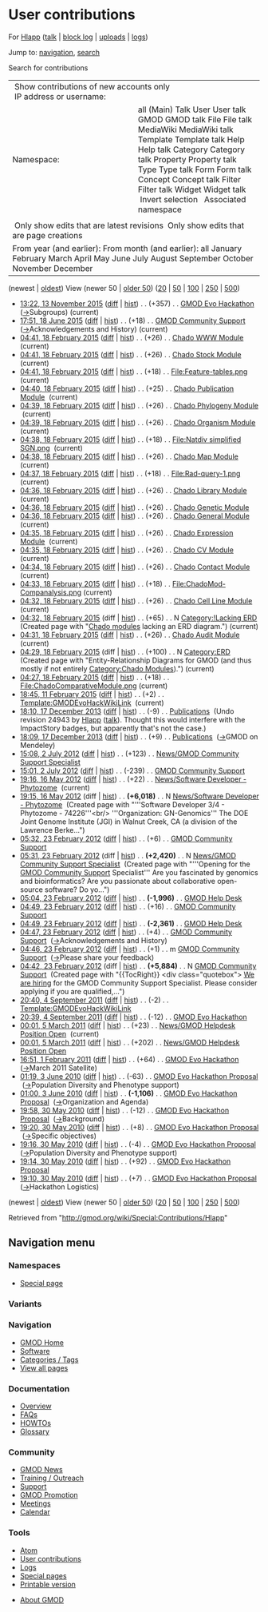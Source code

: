 <div id="mw-page-base" class="noprint">

</div>

<div id="mw-head-base" class="noprint">

</div>

<div id="content" class="mw-body" role="main">

<span id="top"></span>

<div id="mw-js-message" style="display:none;">

</div>



# <span dir="auto">User contributions</span>

<div id="bodyContent">

<div id="contentSub">

For [Hlapp](/wiki/User:Hlapp "User:Hlapp") (<a
href="/mediawiki/index.php?title=User_talk:Hlapp&amp;action=edit&amp;redlink=1"
class="new" title="User talk:Hlapp (page does not exist)">talk</a> \|
[block
log](/mediawiki/index.php?title=Special:Log/block&page=User%3AHlapp "Special:Log/block")
\| [uploads](/wiki/Special:ListFiles/Hlapp "Special:ListFiles/Hlapp") \|
[logs](/wiki/Special:Log/Hlapp "Special:Log/Hlapp"))

</div>

<div id="jump-to-nav" class="mw-jump">

Jump to: [navigation](#mw-navigation), [search](#p-search)

</div>

<div id="mw-content-text">

Search for contributions

<table class="mw-contributions-table">
<colgroup>
<col style="width: 50%" />
<col style="width: 50%" />
</colgroup>
<tbody>
<tr class="odd">
<td colspan="2"> Show contributions of new accounts only<br />
 IP address or username:</td>
</tr>
<tr class="even">
<td class="mw-label">Namespace:</td>
<td>all (Main) Talk User User talk GMOD GMOD talk File File talk
MediaWiki MediaWiki talk Template Template talk Help Help talk Category
Category talk Property Property talk Type Type talk Form Form talk
Concept Concept talk Filter Filter talk Widget Widget talk  
 Invert selection 
 Associated namespace </td>
</tr>
<tr class="odd">
<td colspan="2"></td>
</tr>
<tr class="even">
<td colspan="2"> Only show edits that are latest revisions
 Only show edits that are page creations</td>
</tr>
<tr class="odd">
<td colspan="2">From year (and earlier): From month (and earlier): all
January February March April May June July August September October
November December</td>
</tr>
</tbody>
</table>

(newest \| <a
href="/mediawiki/index.php?title=Special:Contributions/Hlapp&amp;dir=prev&amp;target=Hlapp"
class="mw-lastlink" rel="last"
title="Special:Contributions/Hlapp">oldest</a>) View (newer 50 \| <a
href="/mediawiki/index.php?title=Special:Contributions/Hlapp&amp;offset=20100530191017&amp;target=Hlapp"
class="mw-nextlink" rel="next" title="Special:Contributions/Hlapp">older
50</a>) (<a
href="/mediawiki/index.php?title=Special:Contributions/Hlapp&amp;offset=&amp;limit=20&amp;target=Hlapp"
class="mw-numlink" title="Special:Contributions/Hlapp">20</a> \| <a
href="/mediawiki/index.php?title=Special:Contributions/Hlapp&amp;offset=&amp;limit=50&amp;target=Hlapp"
class="mw-numlink" title="Special:Contributions/Hlapp">50</a> \| <a
href="/mediawiki/index.php?title=Special:Contributions/Hlapp&amp;offset=&amp;limit=100&amp;target=Hlapp"
class="mw-numlink" title="Special:Contributions/Hlapp">100</a> \| <a
href="/mediawiki/index.php?title=Special:Contributions/Hlapp&amp;offset=&amp;limit=250&amp;target=Hlapp"
class="mw-numlink" title="Special:Contributions/Hlapp">250</a> \| <a
href="/mediawiki/index.php?title=Special:Contributions/Hlapp&amp;offset=&amp;limit=500&amp;target=Hlapp"
class="mw-numlink" title="Special:Contributions/Hlapp">500</a>)

- <a href="/mediawiki/index.php?title=GMOD_Evo_Hackathon&amp;oldid=26800"
  class="mw-changeslist-date" title="GMOD Evo Hackathon">13:22, 13
  November 2015</a>
  ([diff](/mediawiki/index.php?title=GMOD_Evo_Hackathon&diff=prev&oldid=26800 "GMOD Evo Hackathon")
  \|
  [hist](/mediawiki/index.php?title=GMOD_Evo_Hackathon&action=history "GMOD Evo Hackathon"))
  <span class="mw-changeslist-separator">. .</span>
  <span class="mw-plusminus-pos" dir="ltr"
  title="17,520 bytes after change">(+357)</span>‎
  <span class="mw-changeslist-separator">. .</span>
  <a href="/wiki/GMOD_Evo_Hackathon" class="mw-contributions-title"
  title="GMOD Evo Hackathon">GMOD Evo Hackathon</a> ‎
  <span class="comment">([→](/wiki/GMOD_Evo_Hackathon#Subgroups "GMOD Evo Hackathon")‎<span dir="auto"><span class="autocomment">Subgroups</span></span>)</span>
  <span class="mw-uctop">(current)</span>
- <a
  href="/mediawiki/index.php?title=GMOD_Community_Support&amp;oldid=26746"
  class="mw-changeslist-date" title="GMOD Community Support">17:51, 18
  June 2015</a>
  ([diff](/mediawiki/index.php?title=GMOD_Community_Support&diff=prev&oldid=26746 "GMOD Community Support")
  \|
  [hist](/mediawiki/index.php?title=GMOD_Community_Support&action=history "GMOD Community Support"))
  <span class="mw-changeslist-separator">. .</span>
  <span class="mw-plusminus-pos" dir="ltr"
  title="5,856 bytes after change">(+18)</span>‎
  <span class="mw-changeslist-separator">. .</span>
  <a href="/wiki/GMOD_Community_Support" class="mw-contributions-title"
  title="GMOD Community Support">GMOD Community Support</a> ‎
  <span class="comment">([→](/wiki/GMOD_Community_Support#Acknowledgements_and_History "GMOD Community Support")‎<span dir="auto"><span class="autocomment">Acknowledgements
  and History</span></span>)</span>
  <span class="mw-uctop">(current)</span>
- <a href="/mediawiki/index.php?title=Chado_WWW_Module&amp;oldid=26573"
  class="mw-changeslist-date" title="Chado WWW Module">04:41, 18 February
  2015</a>
  ([diff](/mediawiki/index.php?title=Chado_WWW_Module&diff=prev&oldid=26573 "Chado WWW Module")
  \|
  [hist](/mediawiki/index.php?title=Chado_WWW_Module&action=history "Chado WWW Module"))
  <span class="mw-changeslist-separator">. .</span>
  <span class="mw-plusminus-pos" dir="ltr"
  title="5,999 bytes after change">(+26)</span>‎
  <span class="mw-changeslist-separator">. .</span>
  <a href="/wiki/Chado_WWW_Module" class="mw-contributions-title"
  title="Chado WWW Module">Chado WWW Module</a> ‎
  <span class="mw-uctop">(current)</span>
- <a href="/mediawiki/index.php?title=Chado_Stock_Module&amp;oldid=26572"
  class="mw-changeslist-date" title="Chado Stock Module">04:41, 18
  February 2015</a>
  ([diff](/mediawiki/index.php?title=Chado_Stock_Module&diff=prev&oldid=26572 "Chado Stock Module")
  \|
  [hist](/mediawiki/index.php?title=Chado_Stock_Module&action=history "Chado Stock Module"))
  <span class="mw-changeslist-separator">. .</span>
  <span class="mw-plusminus-pos" dir="ltr"
  title="10,221 bytes after change">(+26)</span>‎
  <span class="mw-changeslist-separator">. .</span>
  <a href="/wiki/Chado_Stock_Module" class="mw-contributions-title"
  title="Chado Stock Module">Chado Stock Module</a> ‎
  <span class="mw-uctop">(current)</span>
- <a
  href="/mediawiki/index.php?title=File:Feature-tables.png&amp;oldid=26571"
  class="mw-changeslist-date" title="File:Feature-tables.png">04:41, 18
  February 2015</a>
  ([diff](/mediawiki/index.php?title=File:Feature-tables.png&diff=prev&oldid=26571 "File:Feature-tables.png")
  \|
  [hist](/mediawiki/index.php?title=File:Feature-tables.png&action=history "File:Feature-tables.png"))
  <span class="mw-changeslist-separator">. .</span>
  <span class="mw-plusminus-pos" dir="ltr"
  title="18 bytes after change">(+18)</span>‎
  <span class="mw-changeslist-separator">. .</span>
  <a href="/wiki/File:Feature-tables.png" class="mw-contributions-title"
  title="File:Feature-tables.png">File:Feature-tables.png</a> ‎
  <span class="mw-uctop">(current)</span>
- <a
  href="/mediawiki/index.php?title=Chado_Publication_Module&amp;oldid=26570"
  class="mw-changeslist-date" title="Chado Publication Module">04:40, 18
  February 2015</a>
  ([diff](/mediawiki/index.php?title=Chado_Publication_Module&diff=prev&oldid=26570 "Chado Publication Module")
  \|
  [hist](/mediawiki/index.php?title=Chado_Publication_Module&action=history "Chado Publication Module"))
  <span class="mw-changeslist-separator">. .</span>
  <span class="mw-plusminus-pos" dir="ltr"
  title="6,452 bytes after change">(+25)</span>‎
  <span class="mw-changeslist-separator">. .</span>
  <a href="/wiki/Chado_Publication_Module" class="mw-contributions-title"
  title="Chado Publication Module">Chado Publication Module</a> ‎
  <span class="mw-uctop">(current)</span>
- <a
  href="/mediawiki/index.php?title=Chado_Phylogeny_Module&amp;oldid=26569"
  class="mw-changeslist-date" title="Chado Phylogeny Module">04:39, 18
  February 2015</a>
  ([diff](/mediawiki/index.php?title=Chado_Phylogeny_Module&diff=prev&oldid=26569 "Chado Phylogeny Module")
  \|
  [hist](/mediawiki/index.php?title=Chado_Phylogeny_Module&action=history "Chado Phylogeny Module"))
  <span class="mw-changeslist-separator">. .</span>
  <span class="mw-plusminus-pos" dir="ltr"
  title="9,262 bytes after change">(+26)</span>‎
  <span class="mw-changeslist-separator">. .</span>
  <a href="/wiki/Chado_Phylogeny_Module" class="mw-contributions-title"
  title="Chado Phylogeny Module">Chado Phylogeny Module</a> ‎
  <span class="mw-uctop">(current)</span>
- <a
  href="/mediawiki/index.php?title=Chado_Organism_Module&amp;oldid=26568"
  class="mw-changeslist-date" title="Chado Organism Module">04:39, 18
  February 2015</a>
  ([diff](/mediawiki/index.php?title=Chado_Organism_Module&diff=prev&oldid=26568 "Chado Organism Module")
  \|
  [hist](/mediawiki/index.php?title=Chado_Organism_Module&action=history "Chado Organism Module"))
  <span class="mw-changeslist-separator">. .</span>
  <span class="mw-plusminus-pos" dir="ltr"
  title="2,902 bytes after change">(+26)</span>‎
  <span class="mw-changeslist-separator">. .</span>
  <a href="/wiki/Chado_Organism_Module" class="mw-contributions-title"
  title="Chado Organism Module">Chado Organism Module</a> ‎
  <span class="mw-uctop">(current)</span>
- <a
  href="/mediawiki/index.php?title=File:Natdiv_simplified_SGN.png&amp;oldid=26567"
  class="mw-changeslist-date"
  title="File:Natdiv simplified SGN.png">04:38, 18 February 2015</a>
  ([diff](/mediawiki/index.php?title=File:Natdiv_simplified_SGN.png&diff=prev&oldid=26567 "File:Natdiv simplified SGN.png")
  \|
  [hist](/mediawiki/index.php?title=File:Natdiv_simplified_SGN.png&action=history "File:Natdiv simplified SGN.png"))
  <span class="mw-changeslist-separator">. .</span>
  <span class="mw-plusminus-pos" dir="ltr"
  title="18 bytes after change">(+18)</span>‎
  <span class="mw-changeslist-separator">. .</span>
  <a href="/wiki/File:Natdiv_simplified_SGN.png"
  class="mw-contributions-title"
  title="File:Natdiv simplified SGN.png">File:Natdiv simplified
  SGN.png</a> ‎ <span class="mw-uctop">(current)</span>
- <a href="/mediawiki/index.php?title=Chado_Map_Module&amp;oldid=26566"
  class="mw-changeslist-date" title="Chado Map Module">04:38, 18 February
  2015</a>
  ([diff](/mediawiki/index.php?title=Chado_Map_Module&diff=prev&oldid=26566 "Chado Map Module")
  \|
  [hist](/mediawiki/index.php?title=Chado_Map_Module&action=history "Chado Map Module"))
  <span class="mw-changeslist-separator">. .</span>
  <span class="mw-plusminus-pos" dir="ltr"
  title="3,660 bytes after change">(+26)</span>‎
  <span class="mw-changeslist-separator">. .</span>
  <a href="/wiki/Chado_Map_Module" class="mw-contributions-title"
  title="Chado Map Module">Chado Map Module</a> ‎
  <span class="mw-uctop">(current)</span>
- <a
  href="/mediawiki/index.php?title=File:Rad-query-1.png&amp;oldid=26565"
  class="mw-changeslist-date" title="File:Rad-query-1.png">04:37, 18
  February 2015</a>
  ([diff](/mediawiki/index.php?title=File:Rad-query-1.png&diff=prev&oldid=26565 "File:Rad-query-1.png")
  \|
  [hist](/mediawiki/index.php?title=File:Rad-query-1.png&action=history "File:Rad-query-1.png"))
  <span class="mw-changeslist-separator">. .</span>
  <span class="mw-plusminus-pos" dir="ltr"
  title="18 bytes after change">(+18)</span>‎
  <span class="mw-changeslist-separator">. .</span>
  <a href="/wiki/File:Rad-query-1.png" class="mw-contributions-title"
  title="File:Rad-query-1.png">File:Rad-query-1.png</a> ‎
  <span class="mw-uctop">(current)</span>
- <a
  href="/mediawiki/index.php?title=Chado_Library_Module&amp;oldid=26564"
  class="mw-changeslist-date" title="Chado Library Module">04:36, 18
  February 2015</a>
  ([diff](/mediawiki/index.php?title=Chado_Library_Module&diff=prev&oldid=26564 "Chado Library Module")
  \|
  [hist](/mediawiki/index.php?title=Chado_Library_Module&action=history "Chado Library Module"))
  <span class="mw-changeslist-separator">. .</span>
  <span class="mw-plusminus-pos" dir="ltr"
  title="11,721 bytes after change">(+26)</span>‎
  <span class="mw-changeslist-separator">. .</span>
  <a href="/wiki/Chado_Library_Module" class="mw-contributions-title"
  title="Chado Library Module">Chado Library Module</a> ‎
  <span class="mw-uctop">(current)</span>
- <a
  href="/mediawiki/index.php?title=Chado_Genetic_Module&amp;oldid=26563"
  class="mw-changeslist-date" title="Chado Genetic Module">04:36, 18
  February 2015</a>
  ([diff](/mediawiki/index.php?title=Chado_Genetic_Module&diff=prev&oldid=26563 "Chado Genetic Module")
  \|
  [hist](/mediawiki/index.php?title=Chado_Genetic_Module&action=history "Chado Genetic Module"))
  <span class="mw-changeslist-separator">. .</span>
  <span class="mw-plusminus-pos" dir="ltr"
  title="6,618 bytes after change">(+26)</span>‎
  <span class="mw-changeslist-separator">. .</span>
  <a href="/wiki/Chado_Genetic_Module" class="mw-contributions-title"
  title="Chado Genetic Module">Chado Genetic Module</a> ‎
- <a
  href="/mediawiki/index.php?title=Chado_General_Module&amp;oldid=26562"
  class="mw-changeslist-date" title="Chado General Module">04:36, 18
  February 2015</a>
  ([diff](/mediawiki/index.php?title=Chado_General_Module&diff=prev&oldid=26562 "Chado General Module")
  \|
  [hist](/mediawiki/index.php?title=Chado_General_Module&action=history "Chado General Module"))
  <span class="mw-changeslist-separator">. .</span>
  <span class="mw-plusminus-pos" dir="ltr"
  title="10,710 bytes after change">(+26)</span>‎
  <span class="mw-changeslist-separator">. .</span>
  <a href="/wiki/Chado_General_Module" class="mw-contributions-title"
  title="Chado General Module">Chado General Module</a> ‎
  <span class="mw-uctop">(current)</span>
- <a
  href="/mediawiki/index.php?title=Chado_Expression_Module&amp;oldid=26561"
  class="mw-changeslist-date" title="Chado Expression Module">04:35, 18
  February 2015</a>
  ([diff](/mediawiki/index.php?title=Chado_Expression_Module&diff=prev&oldid=26561 "Chado Expression Module")
  \|
  [hist](/mediawiki/index.php?title=Chado_Expression_Module&action=history "Chado Expression Module"))
  <span class="mw-changeslist-separator">. .</span>
  <span class="mw-plusminus-pos" dir="ltr"
  title="6,206 bytes after change">(+26)</span>‎
  <span class="mw-changeslist-separator">. .</span>
  <a href="/wiki/Chado_Expression_Module" class="mw-contributions-title"
  title="Chado Expression Module">Chado Expression Module</a> ‎
  <span class="mw-uctop">(current)</span>
- <a href="/mediawiki/index.php?title=Chado_CV_Module&amp;oldid=26560"
  class="mw-changeslist-date" title="Chado CV Module">04:35, 18 February
  2015</a>
  ([diff](/mediawiki/index.php?title=Chado_CV_Module&diff=prev&oldid=26560 "Chado CV Module")
  \|
  [hist](/mediawiki/index.php?title=Chado_CV_Module&action=history "Chado CV Module"))
  <span class="mw-changeslist-separator">. .</span>
  <span class="mw-plusminus-pos" dir="ltr"
  title="37,817 bytes after change">(+26)</span>‎
  <span class="mw-changeslist-separator">. .</span>
  <a href="/wiki/Chado_CV_Module" class="mw-contributions-title"
  title="Chado CV Module">Chado CV Module</a> ‎
  <span class="mw-uctop">(current)</span>
- <a
  href="/mediawiki/index.php?title=Chado_Contact_Module&amp;oldid=26559"
  class="mw-changeslist-date" title="Chado Contact Module">04:34, 18
  February 2015</a>
  ([diff](/mediawiki/index.php?title=Chado_Contact_Module&diff=prev&oldid=26559 "Chado Contact Module")
  \|
  [hist](/mediawiki/index.php?title=Chado_Contact_Module&action=history "Chado Contact Module"))
  <span class="mw-changeslist-separator">. .</span>
  <span class="mw-plusminus-pos" dir="ltr"
  title="2,073 bytes after change">(+26)</span>‎
  <span class="mw-changeslist-separator">. .</span>
  <a href="/wiki/Chado_Contact_Module" class="mw-contributions-title"
  title="Chado Contact Module">Chado Contact Module</a> ‎
  <span class="mw-uctop">(current)</span>
- <a
  href="/mediawiki/index.php?title=File:ChadoMod-Companalysis.png&amp;oldid=26558"
  class="mw-changeslist-date"
  title="File:ChadoMod-Companalysis.png">04:33, 18 February 2015</a>
  ([diff](/mediawiki/index.php?title=File:ChadoMod-Companalysis.png&diff=prev&oldid=26558 "File:ChadoMod-Companalysis.png")
  \|
  [hist](/mediawiki/index.php?title=File:ChadoMod-Companalysis.png&action=history "File:ChadoMod-Companalysis.png"))
  <span class="mw-changeslist-separator">. .</span>
  <span class="mw-plusminus-pos" dir="ltr"
  title="59 bytes after change">(+18)</span>‎
  <span class="mw-changeslist-separator">. .</span>
  <a href="/wiki/File:ChadoMod-Companalysis.png"
  class="mw-contributions-title"
  title="File:ChadoMod-Companalysis.png">File:ChadoMod-Companalysis.png</a>
  ‎ <span class="mw-uctop">(current)</span>
- <a
  href="/mediawiki/index.php?title=Chado_Cell_Line_Module&amp;oldid=26557"
  class="mw-changeslist-date" title="Chado Cell Line Module">04:32, 18
  February 2015</a>
  ([diff](/mediawiki/index.php?title=Chado_Cell_Line_Module&diff=prev&oldid=26557 "Chado Cell Line Module")
  \|
  [hist](/mediawiki/index.php?title=Chado_Cell_Line_Module&action=history "Chado Cell Line Module"))
  <span class="mw-changeslist-separator">. .</span>
  <span class="mw-plusminus-pos" dir="ltr"
  title="3,297 bytes after change">(+26)</span>‎
  <span class="mw-changeslist-separator">. .</span>
  <a href="/wiki/Chado_Cell_Line_Module" class="mw-contributions-title"
  title="Chado Cell Line Module">Chado Cell Line Module</a> ‎
  <span class="mw-uctop">(current)</span>
- <a
  href="/mediawiki/index.php?title=Category:!Lacking_ERD&amp;oldid=26556"
  class="mw-changeslist-date" title="Category:!Lacking ERD">04:32, 18
  February 2015</a> (diff \|
  [hist](/mediawiki/index.php?title=Category:!Lacking_ERD&action=history "Category:!Lacking ERD"))
  <span class="mw-changeslist-separator">. .</span>
  <span class="mw-plusminus-pos" dir="ltr"
  title="65 bytes after change">(+65)</span>‎
  <span class="mw-changeslist-separator">. .</span> N
  <a href="/wiki/Category:!Lacking_ERD" class="mw-contributions-title"
  title="Category:!Lacking ERD">Category:!Lacking ERD</a> ‎
  <span class="comment">(Created page with "[Chado
  modules](/wiki/Category:Chado_Modules "Category:Chado Modules")
  lacking an ERD diagram.")</span>
  <span class="mw-uctop">(current)</span>
- <a href="/mediawiki/index.php?title=Chado_Audit_Module&amp;oldid=26555"
  class="mw-changeslist-date" title="Chado Audit Module">04:31, 18
  February 2015</a>
  ([diff](/mediawiki/index.php?title=Chado_Audit_Module&diff=prev&oldid=26555 "Chado Audit Module")
  \|
  [hist](/mediawiki/index.php?title=Chado_Audit_Module&action=history "Chado Audit Module"))
  <span class="mw-changeslist-separator">. .</span>
  <span class="mw-plusminus-pos" dir="ltr"
  title="4,550 bytes after change">(+26)</span>‎
  <span class="mw-changeslist-separator">. .</span>
  <a href="/wiki/Chado_Audit_Module" class="mw-contributions-title"
  title="Chado Audit Module">Chado Audit Module</a> ‎
  <span class="mw-uctop">(current)</span>
- <a href="/mediawiki/index.php?title=Category:ERD&amp;oldid=26554"
  class="mw-changeslist-date" title="Category:ERD">04:29, 18 February
  2015</a> (diff \|
  [hist](/mediawiki/index.php?title=Category:ERD&action=history "Category:ERD"))
  <span class="mw-changeslist-separator">. .</span>
  <span class="mw-plusminus-pos" dir="ltr"
  title="100 bytes after change">(+100)</span>‎
  <span class="mw-changeslist-separator">. .</span> N
  <a href="/wiki/Category:ERD" class="mw-contributions-title"
  title="Category:ERD">Category:ERD</a> ‎ <span class="comment">(Created
  page with "Entity-Relationship Diagrams for GMOD (and thus mostly if
  not entirely [Category:Chado
  Modules](/wiki/Category:Chado_Modules "Category:Chado Modules")).")</span>
  <span class="mw-uctop">(current)</span>
- <a
  href="/mediawiki/index.php?title=File:ChadoComparativeModule.png&amp;oldid=26553"
  class="mw-changeslist-date"
  title="File:ChadoComparativeModule.png">04:27, 18 February 2015</a>
  ([diff](/mediawiki/index.php?title=File:ChadoComparativeModule.png&diff=prev&oldid=26553 "File:ChadoComparativeModule.png")
  \|
  [hist](/mediawiki/index.php?title=File:ChadoComparativeModule.png&action=history "File:ChadoComparativeModule.png"))
  <span class="mw-changeslist-separator">. .</span>
  <span class="mw-plusminus-pos" dir="ltr"
  title="150 bytes after change">(+18)</span>‎
  <span class="mw-changeslist-separator">. .</span>
  <a href="/wiki/File:ChadoComparativeModule.png"
  class="mw-contributions-title"
  title="File:ChadoComparativeModule.png">File:ChadoComparativeModule.png</a>
  ‎ <span class="mw-uctop">(current)</span>
- <a
  href="/mediawiki/index.php?title=Template:GMODEvoHackWikiLink&amp;oldid=26538"
  class="mw-changeslist-date" title="Template:GMODEvoHackWikiLink">18:45,
  11 February 2015</a>
  ([diff](/mediawiki/index.php?title=Template:GMODEvoHackWikiLink&diff=prev&oldid=26538 "Template:GMODEvoHackWikiLink")
  \|
  [hist](/mediawiki/index.php?title=Template:GMODEvoHackWikiLink&action=history "Template:GMODEvoHackWikiLink"))
  <span class="mw-changeslist-separator">. .</span>
  <span class="mw-plusminus-pos" dir="ltr"
  title="258 bytes after change">(+2)</span>‎
  <span class="mw-changeslist-separator">. .</span>
  <a href="/wiki/Template:GMODEvoHackWikiLink"
  class="mw-contributions-title"
  title="Template:GMODEvoHackWikiLink">Template:GMODEvoHackWikiLink</a> ‎
  <span class="mw-uctop">(current)</span>
- <a href="/mediawiki/index.php?title=Publications&amp;oldid=24944"
  class="mw-changeslist-date" title="Publications">18:10, 17 December
  2013</a>
  ([diff](/mediawiki/index.php?title=Publications&diff=prev&oldid=24944 "Publications")
  \|
  [hist](/mediawiki/index.php?title=Publications&action=history "Publications"))
  <span class="mw-changeslist-separator">. .</span>
  <span class="mw-plusminus-neg" dir="ltr"
  title="22,219 bytes after change">(-9)</span>‎
  <span class="mw-changeslist-separator">. .</span>
  <a href="/wiki/Publications" class="mw-contributions-title"
  title="Publications">Publications</a> ‎ <span class="comment">(Undo
  revision 24943 by
  [Hlapp](/wiki/Special:Contributions/Hlapp "Special:Contributions/Hlapp")
  (<a
  href="/mediawiki/index.php?title=User_talk:Hlapp&amp;action=edit&amp;redlink=1"
  class="new" title="User talk:Hlapp (page does not exist)">talk</a>).
  Thought this would interfere with the ImpactStory badges, but
  apparently that's not the case.)</span>
- <a href="/mediawiki/index.php?title=Publications&amp;oldid=24943"
  class="mw-changeslist-date" title="Publications">18:09, 17 December
  2013</a>
  ([diff](/mediawiki/index.php?title=Publications&diff=prev&oldid=24943 "Publications")
  \|
  [hist](/mediawiki/index.php?title=Publications&action=history "Publications"))
  <span class="mw-changeslist-separator">. .</span>
  <span class="mw-plusminus-pos" dir="ltr"
  title="22,228 bytes after change">(+9)</span>‎
  <span class="mw-changeslist-separator">. .</span>
  <a href="/wiki/Publications" class="mw-contributions-title"
  title="Publications">Publications</a> ‎
  <span class="comment">([→](/wiki/Publications#GMOD_on_Mendeley "Publications")‎<span dir="auto"><span class="autocomment">GMOD
  on Mendeley</span></span>)</span>
- <a
  href="/mediawiki/index.php?title=News/GMOD_Community_Support_Specialist&amp;oldid=20733"
  class="mw-changeslist-date"
  title="News/GMOD Community Support Specialist">15:08, 2 July 2012</a>
  ([diff](/mediawiki/index.php?title=News/GMOD_Community_Support_Specialist&diff=prev&oldid=20733 "News/GMOD Community Support Specialist")
  \|
  [hist](/mediawiki/index.php?title=News/GMOD_Community_Support_Specialist&action=history "News/GMOD Community Support Specialist"))
  <span class="mw-changeslist-separator">. .</span>
  <span class="mw-plusminus-pos" dir="ltr"
  title="2,543 bytes after change">(+123)</span>‎
  <span class="mw-changeslist-separator">. .</span>
  <a href="/wiki/News/GMOD_Community_Support_Specialist"
  class="mw-contributions-title"
  title="News/GMOD Community Support Specialist">News/GMOD Community
  Support Specialist</a> ‎
- <a
  href="/mediawiki/index.php?title=GMOD_Community_Support&amp;oldid=20732"
  class="mw-changeslist-date" title="GMOD Community Support">15:01, 2 July
  2012</a>
  ([diff](/mediawiki/index.php?title=GMOD_Community_Support&diff=prev&oldid=20732 "GMOD Community Support")
  \|
  [hist](/mediawiki/index.php?title=GMOD_Community_Support&action=history "GMOD Community Support"))
  <span class="mw-changeslist-separator">. .</span>
  <span class="mw-plusminus-neg" dir="ltr"
  title="5,708 bytes after change">(-239)</span>‎
  <span class="mw-changeslist-separator">. .</span>
  <a href="/wiki/GMOD_Community_Support" class="mw-contributions-title"
  title="GMOD Community Support">GMOD Community Support</a> ‎
- <a
  href="/mediawiki/index.php?title=News/Software_Developer_-_Phytozome&amp;oldid=20588"
  class="mw-changeslist-date"
  title="News/Software Developer - Phytozome">19:16, 16 May 2012</a>
  ([diff](/mediawiki/index.php?title=News/Software_Developer_-_Phytozome&diff=prev&oldid=20588 "News/Software Developer - Phytozome")
  \|
  [hist](/mediawiki/index.php?title=News/Software_Developer_-_Phytozome&action=history "News/Software Developer - Phytozome"))
  <span class="mw-changeslist-separator">. .</span>
  <span class="mw-plusminus-pos" dir="ltr"
  title="6,040 bytes after change">(+22)</span>‎
  <span class="mw-changeslist-separator">. .</span>
  <a href="/wiki/News/Software_Developer_-_Phytozome"
  class="mw-contributions-title"
  title="News/Software Developer - Phytozome">News/Software Developer -
  Phytozome</a> ‎ <span class="mw-uctop">(current)</span>
- <a
  href="/mediawiki/index.php?title=News/Software_Developer_-_Phytozome&amp;oldid=20587"
  class="mw-changeslist-date"
  title="News/Software Developer - Phytozome">19:15, 16 May 2012</a>
  (diff \|
  [hist](/mediawiki/index.php?title=News/Software_Developer_-_Phytozome&action=history "News/Software Developer - Phytozome"))
  <span class="mw-changeslist-separator">. .</span> **(+6,018)**‎
  <span class="mw-changeslist-separator">. .</span> N
  <a href="/wiki/News/Software_Developer_-_Phytozome"
  class="mw-contributions-title"
  title="News/Software Developer - Phytozome">News/Software Developer -
  Phytozome</a> ‎ <span class="comment">(Created page with "'''Software
  Developer 3/4 - Phytozome - 74226'''\<br/\> '''Organization:
  GN-Genomics''' The DOE Joint Genome Institute (JGI) in Walnut Creek,
  CA (a division of the Lawrence Berke…")</span>
- <a
  href="/mediawiki/index.php?title=GMOD_Community_Support&amp;oldid=19763"
  class="mw-changeslist-date" title="GMOD Community Support">05:32, 23
  February 2012</a>
  ([diff](/mediawiki/index.php?title=GMOD_Community_Support&diff=prev&oldid=19763 "GMOD Community Support")
  \|
  [hist](/mediawiki/index.php?title=GMOD_Community_Support&action=history "GMOD Community Support"))
  <span class="mw-changeslist-separator">. .</span>
  <span class="mw-plusminus-pos" dir="ltr"
  title="5,911 bytes after change">(+6)</span>‎
  <span class="mw-changeslist-separator">. .</span>
  <a href="/wiki/GMOD_Community_Support" class="mw-contributions-title"
  title="GMOD Community Support">GMOD Community Support</a> ‎
- <a
  href="/mediawiki/index.php?title=News/GMOD_Community_Support_Specialist&amp;oldid=19762"
  class="mw-changeslist-date"
  title="News/GMOD Community Support Specialist">05:31, 23 February
  2012</a> (diff \|
  [hist](/mediawiki/index.php?title=News/GMOD_Community_Support_Specialist&action=history "News/GMOD Community Support Specialist"))
  <span class="mw-changeslist-separator">. .</span> **(+2,420)**‎
  <span class="mw-changeslist-separator">. .</span> N
  <a href="/wiki/News/GMOD_Community_Support_Specialist"
  class="mw-contributions-title"
  title="News/GMOD Community Support Specialist">News/GMOD Community
  Support Specialist</a> ‎ <span class="comment">(Created page with
  "'''Opening for the [GMOD Community
  Support](/wiki/GMOD_Community_Support "GMOD Community Support")
  Specialist''' Are you fascinated by genomics and bioinformatics? Are
  you passionate about collaborative open-source software? Do
  yo…")</span>
- <a href="/mediawiki/index.php?title=GMOD_Help_Desk&amp;oldid=19759"
  class="mw-changeslist-date" title="GMOD Help Desk">05:04, 23 February
  2012</a>
  ([diff](/mediawiki/index.php?title=GMOD_Help_Desk&diff=prev&oldid=19759 "GMOD Help Desk")
  \|
  [hist](/mediawiki/index.php?title=GMOD_Help_Desk&action=history "GMOD Help Desk"))
  <span class="mw-changeslist-separator">. .</span> **(-1,996)**‎
  <span class="mw-changeslist-separator">. .</span>
  <a href="/wiki/GMOD_Help_Desk" class="mw-contributions-title"
  title="GMOD Help Desk">GMOD Help Desk</a> ‎
- <a
  href="/mediawiki/index.php?title=GMOD_Community_Support&amp;oldid=19758"
  class="mw-changeslist-date" title="GMOD Community Support">04:49, 23
  February 2012</a>
  ([diff](/mediawiki/index.php?title=GMOD_Community_Support&diff=prev&oldid=19758 "GMOD Community Support")
  \|
  [hist](/mediawiki/index.php?title=GMOD_Community_Support&action=history "GMOD Community Support"))
  <span class="mw-changeslist-separator">. .</span>
  <span class="mw-plusminus-pos" dir="ltr"
  title="5,905 bytes after change">(+16)</span>‎
  <span class="mw-changeslist-separator">. .</span>
  <a href="/wiki/GMOD_Community_Support" class="mw-contributions-title"
  title="GMOD Community Support">GMOD Community Support</a> ‎
- <a href="/mediawiki/index.php?title=GMOD_Help_Desk&amp;oldid=19757"
  class="mw-changeslist-date" title="GMOD Help Desk">04:49, 23 February
  2012</a>
  ([diff](/mediawiki/index.php?title=GMOD_Help_Desk&diff=prev&oldid=19757 "GMOD Help Desk")
  \|
  [hist](/mediawiki/index.php?title=GMOD_Help_Desk&action=history "GMOD Help Desk"))
  <span class="mw-changeslist-separator">. .</span> **(-2,361)**‎
  <span class="mw-changeslist-separator">. .</span>
  <a href="/wiki/GMOD_Help_Desk" class="mw-contributions-title"
  title="GMOD Help Desk">GMOD Help Desk</a> ‎
- <a
  href="/mediawiki/index.php?title=GMOD_Community_Support&amp;oldid=19756"
  class="mw-changeslist-date" title="GMOD Community Support">04:47, 23
  February 2012</a>
  ([diff](/mediawiki/index.php?title=GMOD_Community_Support&diff=prev&oldid=19756 "GMOD Community Support")
  \|
  [hist](/mediawiki/index.php?title=GMOD_Community_Support&action=history "GMOD Community Support"))
  <span class="mw-changeslist-separator">. .</span>
  <span class="mw-plusminus-pos" dir="ltr"
  title="5,889 bytes after change">(+4)</span>‎
  <span class="mw-changeslist-separator">. .</span>
  <a href="/wiki/GMOD_Community_Support" class="mw-contributions-title"
  title="GMOD Community Support">GMOD Community Support</a> ‎
  <span class="comment">([→](/wiki/GMOD_Community_Support#Acknowledgements_and_History "GMOD Community Support")‎<span dir="auto"><span class="autocomment">Acknowledgements
  and History</span></span>)</span>
- <a
  href="/mediawiki/index.php?title=GMOD_Community_Support&amp;oldid=19755"
  class="mw-changeslist-date" title="GMOD Community Support">04:46, 23
  February 2012</a>
  ([diff](/mediawiki/index.php?title=GMOD_Community_Support&diff=prev&oldid=19755 "GMOD Community Support")
  \|
  [hist](/mediawiki/index.php?title=GMOD_Community_Support&action=history "GMOD Community Support"))
  <span class="mw-changeslist-separator">. .</span>
  <span class="mw-plusminus-pos" dir="ltr"
  title="5,885 bytes after change">(+1)</span>‎
  <span class="mw-changeslist-separator">. .</span> m
  <a href="/wiki/GMOD_Community_Support" class="mw-contributions-title"
  title="GMOD Community Support">GMOD Community Support</a> ‎
  <span class="comment">([→](/wiki/GMOD_Community_Support#Please_share_your_feedback "GMOD Community Support")‎<span dir="auto"><span class="autocomment">Please
  share your feedback</span></span>)</span>
- <a
  href="/mediawiki/index.php?title=GMOD_Community_Support&amp;oldid=19754"
  class="mw-changeslist-date" title="GMOD Community Support">04:42, 23
  February 2012</a> (diff \|
  [hist](/mediawiki/index.php?title=GMOD_Community_Support&action=history "GMOD Community Support"))
  <span class="mw-changeslist-separator">. .</span> **(+5,884)**‎
  <span class="mw-changeslist-separator">. .</span> N
  <a href="/wiki/GMOD_Community_Support" class="mw-contributions-title"
  title="GMOD Community Support">GMOD Community Support</a> ‎
  <span class="comment">(Created page with "{{TocRight}} \<div
  class="quotebox"\> [We are
  hiring](/wiki/News/GMOD_Helpdesk_Position_Open "News/GMOD Helpdesk Position Open")
  for the GMOD Community Support Specialist. Please consider applying if
  you are qualified,…")</span>
- <a
  href="/mediawiki/index.php?title=Template:GMODEvoHackWikiLink&amp;oldid=18876"
  class="mw-changeslist-date" title="Template:GMODEvoHackWikiLink">20:40,
  4 September 2011</a>
  ([diff](/mediawiki/index.php?title=Template:GMODEvoHackWikiLink&diff=prev&oldid=18876 "Template:GMODEvoHackWikiLink")
  \|
  [hist](/mediawiki/index.php?title=Template:GMODEvoHackWikiLink&action=history "Template:GMODEvoHackWikiLink"))
  <span class="mw-changeslist-separator">. .</span>
  <span class="mw-plusminus-neg" dir="ltr"
  title="256 bytes after change">(-2)</span>‎
  <span class="mw-changeslist-separator">. .</span>
  <a href="/wiki/Template:GMODEvoHackWikiLink"
  class="mw-contributions-title"
  title="Template:GMODEvoHackWikiLink">Template:GMODEvoHackWikiLink</a> ‎
- <a href="/mediawiki/index.php?title=GMOD_Evo_Hackathon&amp;oldid=18875"
  class="mw-changeslist-date" title="GMOD Evo Hackathon">20:39, 4
  September 2011</a>
  ([diff](/mediawiki/index.php?title=GMOD_Evo_Hackathon&diff=prev&oldid=18875 "GMOD Evo Hackathon")
  \|
  [hist](/mediawiki/index.php?title=GMOD_Evo_Hackathon&action=history "GMOD Evo Hackathon"))
  <span class="mw-changeslist-separator">. .</span>
  <span class="mw-plusminus-neg" dir="ltr"
  title="17,179 bytes after change">(-12)</span>‎
  <span class="mw-changeslist-separator">. .</span>
  <a href="/wiki/GMOD_Evo_Hackathon" class="mw-contributions-title"
  title="GMOD Evo Hackathon">GMOD Evo Hackathon</a> ‎
- <a
  href="/mediawiki/index.php?title=News/GMOD_Helpdesk_Position_Open&amp;oldid=17103"
  class="mw-changeslist-date"
  title="News/GMOD Helpdesk Position Open">00:01, 5 March 2011</a>
  ([diff](/mediawiki/index.php?title=News/GMOD_Helpdesk_Position_Open&diff=prev&oldid=17103 "News/GMOD Helpdesk Position Open")
  \|
  [hist](/mediawiki/index.php?title=News/GMOD_Helpdesk_Position_Open&action=history "News/GMOD Helpdesk Position Open"))
  <span class="mw-changeslist-separator">. .</span>
  <span class="mw-plusminus-pos" dir="ltr"
  title="2,615 bytes after change">(+23)</span>‎
  <span class="mw-changeslist-separator">. .</span>
  <a href="/wiki/News/GMOD_Helpdesk_Position_Open"
  class="mw-contributions-title"
  title="News/GMOD Helpdesk Position Open">News/GMOD Helpdesk Position
  Open</a> ‎ <span class="mw-uctop">(current)</span>
- <a
  href="/mediawiki/index.php?title=News/GMOD_Helpdesk_Position_Open&amp;oldid=17102"
  class="mw-changeslist-date"
  title="News/GMOD Helpdesk Position Open">00:01, 5 March 2011</a>
  ([diff](/mediawiki/index.php?title=News/GMOD_Helpdesk_Position_Open&diff=prev&oldid=17102 "News/GMOD Helpdesk Position Open")
  \|
  [hist](/mediawiki/index.php?title=News/GMOD_Helpdesk_Position_Open&action=history "News/GMOD Helpdesk Position Open"))
  <span class="mw-changeslist-separator">. .</span>
  <span class="mw-plusminus-pos" dir="ltr"
  title="2,592 bytes after change">(+202)</span>‎
  <span class="mw-changeslist-separator">. .</span>
  <a href="/wiki/News/GMOD_Helpdesk_Position_Open"
  class="mw-contributions-title"
  title="News/GMOD Helpdesk Position Open">News/GMOD Helpdesk Position
  Open</a> ‎
- <a href="/mediawiki/index.php?title=GMOD_Evo_Hackathon&amp;oldid=16832"
  class="mw-changeslist-date" title="GMOD Evo Hackathon">16:51, 1 February
  2011</a>
  ([diff](/mediawiki/index.php?title=GMOD_Evo_Hackathon&diff=prev&oldid=16832 "GMOD Evo Hackathon")
  \|
  [hist](/mediawiki/index.php?title=GMOD_Evo_Hackathon&action=history "GMOD Evo Hackathon"))
  <span class="mw-changeslist-separator">. .</span>
  <span class="mw-plusminus-pos" dir="ltr"
  title="17,394 bytes after change">(+64)</span>‎
  <span class="mw-changeslist-separator">. .</span>
  <a href="/wiki/GMOD_Evo_Hackathon" class="mw-contributions-title"
  title="GMOD Evo Hackathon">GMOD Evo Hackathon</a> ‎
  <span class="comment">([→](/wiki/GMOD_Evo_Hackathon#March_2011_Satellite "GMOD Evo Hackathon")‎<span dir="auto"><span class="autocomment">March
  2011 Satellite</span></span>)</span>
- <a
  href="/mediawiki/index.php?title=GMOD_Evo_Hackathon_Proposal&amp;oldid=12861"
  class="mw-changeslist-date" title="GMOD Evo Hackathon Proposal">01:19, 3
  June 2010</a>
  ([diff](/mediawiki/index.php?title=GMOD_Evo_Hackathon_Proposal&diff=prev&oldid=12861 "GMOD Evo Hackathon Proposal")
  \|
  [hist](/mediawiki/index.php?title=GMOD_Evo_Hackathon_Proposal&action=history "GMOD Evo Hackathon Proposal"))
  <span class="mw-changeslist-separator">. .</span>
  <span class="mw-plusminus-neg" dir="ltr"
  title="11,949 bytes after change">(-63)</span>‎
  <span class="mw-changeslist-separator">. .</span>
  <a href="/wiki/GMOD_Evo_Hackathon_Proposal"
  class="mw-contributions-title" title="GMOD Evo Hackathon Proposal">GMOD
  Evo Hackathon Proposal</a> ‎
  <span class="comment">([→](/wiki/GMOD_Evo_Hackathon_Proposal#Population_Diversity_and_Phenotype_support "GMOD Evo Hackathon Proposal")‎<span dir="auto"><span class="autocomment">Population
  Diversity and Phenotype support</span></span>)</span>
- <a
  href="/mediawiki/index.php?title=GMOD_Evo_Hackathon_Proposal&amp;oldid=12860"
  class="mw-changeslist-date" title="GMOD Evo Hackathon Proposal">01:00, 3
  June 2010</a>
  ([diff](/mediawiki/index.php?title=GMOD_Evo_Hackathon_Proposal&diff=prev&oldid=12860 "GMOD Evo Hackathon Proposal")
  \|
  [hist](/mediawiki/index.php?title=GMOD_Evo_Hackathon_Proposal&action=history "GMOD Evo Hackathon Proposal"))
  <span class="mw-changeslist-separator">. .</span> **(-1,106)**‎
  <span class="mw-changeslist-separator">. .</span>
  <a href="/wiki/GMOD_Evo_Hackathon_Proposal"
  class="mw-contributions-title" title="GMOD Evo Hackathon Proposal">GMOD
  Evo Hackathon Proposal</a> ‎
  <span class="comment">([→](/wiki/GMOD_Evo_Hackathon_Proposal#Organization_and_Agenda "GMOD Evo Hackathon Proposal")‎<span dir="auto"><span class="autocomment">Organization
  and Agenda</span></span>)</span>
- <a
  href="/mediawiki/index.php?title=GMOD_Evo_Hackathon_Proposal&amp;oldid=12801"
  class="mw-changeslist-date" title="GMOD Evo Hackathon Proposal">19:58,
  30 May 2010</a>
  ([diff](/mediawiki/index.php?title=GMOD_Evo_Hackathon_Proposal&diff=prev&oldid=12801 "GMOD Evo Hackathon Proposal")
  \|
  [hist](/mediawiki/index.php?title=GMOD_Evo_Hackathon_Proposal&action=history "GMOD Evo Hackathon Proposal"))
  <span class="mw-changeslist-separator">. .</span>
  <span class="mw-plusminus-neg" dir="ltr"
  title="13,063 bytes after change">(-12)</span>‎
  <span class="mw-changeslist-separator">. .</span>
  <a href="/wiki/GMOD_Evo_Hackathon_Proposal"
  class="mw-contributions-title" title="GMOD Evo Hackathon Proposal">GMOD
  Evo Hackathon Proposal</a> ‎
  <span class="comment">([→](/wiki/GMOD_Evo_Hackathon_Proposal#Background "GMOD Evo Hackathon Proposal")‎<span dir="auto"><span class="autocomment">Background</span></span>)</span>
- <a
  href="/mediawiki/index.php?title=GMOD_Evo_Hackathon_Proposal&amp;oldid=12800"
  class="mw-changeslist-date" title="GMOD Evo Hackathon Proposal">19:20,
  30 May 2010</a>
  ([diff](/mediawiki/index.php?title=GMOD_Evo_Hackathon_Proposal&diff=prev&oldid=12800 "GMOD Evo Hackathon Proposal")
  \|
  [hist](/mediawiki/index.php?title=GMOD_Evo_Hackathon_Proposal&action=history "GMOD Evo Hackathon Proposal"))
  <span class="mw-changeslist-separator">. .</span>
  <span class="mw-plusminus-pos" dir="ltr"
  title="13,075 bytes after change">(+8)</span>‎
  <span class="mw-changeslist-separator">. .</span>
  <a href="/wiki/GMOD_Evo_Hackathon_Proposal"
  class="mw-contributions-title" title="GMOD Evo Hackathon Proposal">GMOD
  Evo Hackathon Proposal</a> ‎
  <span class="comment">([→](/wiki/GMOD_Evo_Hackathon_Proposal#Specific_objectives "GMOD Evo Hackathon Proposal")‎<span dir="auto"><span class="autocomment">Specific
  objectives</span></span>)</span>
- <a
  href="/mediawiki/index.php?title=GMOD_Evo_Hackathon_Proposal&amp;oldid=12799"
  class="mw-changeslist-date" title="GMOD Evo Hackathon Proposal">19:16,
  30 May 2010</a>
  ([diff](/mediawiki/index.php?title=GMOD_Evo_Hackathon_Proposal&diff=prev&oldid=12799 "GMOD Evo Hackathon Proposal")
  \|
  [hist](/mediawiki/index.php?title=GMOD_Evo_Hackathon_Proposal&action=history "GMOD Evo Hackathon Proposal"))
  <span class="mw-changeslist-separator">. .</span>
  <span class="mw-plusminus-neg" dir="ltr"
  title="13,067 bytes after change">(-4)</span>‎
  <span class="mw-changeslist-separator">. .</span>
  <a href="/wiki/GMOD_Evo_Hackathon_Proposal"
  class="mw-contributions-title" title="GMOD Evo Hackathon Proposal">GMOD
  Evo Hackathon Proposal</a> ‎
  <span class="comment">([→](/wiki/GMOD_Evo_Hackathon_Proposal#Population_Diversity_and_Phenotype_support "GMOD Evo Hackathon Proposal")‎<span dir="auto"><span class="autocomment">Population
  Diversity and Phenotype support</span></span>)</span>
- <a
  href="/mediawiki/index.php?title=GMOD_Evo_Hackathon_Proposal&amp;oldid=12798"
  class="mw-changeslist-date" title="GMOD Evo Hackathon Proposal">19:14,
  30 May 2010</a>
  ([diff](/mediawiki/index.php?title=GMOD_Evo_Hackathon_Proposal&diff=prev&oldid=12798 "GMOD Evo Hackathon Proposal")
  \|
  [hist](/mediawiki/index.php?title=GMOD_Evo_Hackathon_Proposal&action=history "GMOD Evo Hackathon Proposal"))
  <span class="mw-changeslist-separator">. .</span>
  <span class="mw-plusminus-pos" dir="ltr"
  title="13,071 bytes after change">(+92)</span>‎
  <span class="mw-changeslist-separator">. .</span>
  <a href="/wiki/GMOD_Evo_Hackathon_Proposal"
  class="mw-contributions-title" title="GMOD Evo Hackathon Proposal">GMOD
  Evo Hackathon Proposal</a> ‎
- <a
  href="/mediawiki/index.php?title=GMOD_Evo_Hackathon_Proposal&amp;oldid=12797"
  class="mw-changeslist-date" title="GMOD Evo Hackathon Proposal">19:10,
  30 May 2010</a>
  ([diff](/mediawiki/index.php?title=GMOD_Evo_Hackathon_Proposal&diff=prev&oldid=12797 "GMOD Evo Hackathon Proposal")
  \|
  [hist](/mediawiki/index.php?title=GMOD_Evo_Hackathon_Proposal&action=history "GMOD Evo Hackathon Proposal"))
  <span class="mw-changeslist-separator">. .</span>
  <span class="mw-plusminus-pos" dir="ltr"
  title="12,979 bytes after change">(+7)</span>‎
  <span class="mw-changeslist-separator">. .</span>
  <a href="/wiki/GMOD_Evo_Hackathon_Proposal"
  class="mw-contributions-title" title="GMOD Evo Hackathon Proposal">GMOD
  Evo Hackathon Proposal</a> ‎
  <span class="comment">([→](/wiki/GMOD_Evo_Hackathon_Proposal#Hackathon_Logistics "GMOD Evo Hackathon Proposal")‎<span dir="auto"><span class="autocomment">Hackathon
  Logistics</span></span>)</span>

(newest \| <a
href="/mediawiki/index.php?title=Special:Contributions/Hlapp&amp;dir=prev&amp;target=Hlapp"
class="mw-lastlink" rel="last"
title="Special:Contributions/Hlapp">oldest</a>) View (newer 50 \| <a
href="/mediawiki/index.php?title=Special:Contributions/Hlapp&amp;offset=20100530191017&amp;target=Hlapp"
class="mw-nextlink" rel="next" title="Special:Contributions/Hlapp">older
50</a>) (<a
href="/mediawiki/index.php?title=Special:Contributions/Hlapp&amp;offset=&amp;limit=20&amp;target=Hlapp"
class="mw-numlink" title="Special:Contributions/Hlapp">20</a> \| <a
href="/mediawiki/index.php?title=Special:Contributions/Hlapp&amp;offset=&amp;limit=50&amp;target=Hlapp"
class="mw-numlink" title="Special:Contributions/Hlapp">50</a> \| <a
href="/mediawiki/index.php?title=Special:Contributions/Hlapp&amp;offset=&amp;limit=100&amp;target=Hlapp"
class="mw-numlink" title="Special:Contributions/Hlapp">100</a> \| <a
href="/mediawiki/index.php?title=Special:Contributions/Hlapp&amp;offset=&amp;limit=250&amp;target=Hlapp"
class="mw-numlink" title="Special:Contributions/Hlapp">250</a> \| <a
href="/mediawiki/index.php?title=Special:Contributions/Hlapp&amp;offset=&amp;limit=500&amp;target=Hlapp"
class="mw-numlink" title="Special:Contributions/Hlapp">500</a>)

</div>

<div class="printfooter">

Retrieved from "<http://gmod.org/wiki/Special:Contributions/Hlapp>"

</div>

<div id="catlinks" class="catlinks catlinks-allhidden">

</div>

<div class="visualClear">

</div>

</div>

</div>

<div id="mw-navigation">

## Navigation menu

<div id="mw-head">



<div id="left-navigation">

<div id="p-namespaces" class="vectorTabs" role="navigation"
aria-labelledby="p-namespaces-label">

### Namespaces

- <span id="ca-nstab-special">[Special
  page](/wiki/Special:Contributions/Hlapp "This is a special page, you cannot edit the page itself")</span>

</div>

<div id="p-variants" class="vectorMenu emptyPortlet" role="navigation"
aria-labelledby="p-variants-label">

### 

### Variants[](#)

<div class="menu">

</div>

</div>

</div>





</div>



</div>

</div>

</div>

<div id="mw-panel">

<div id="p-logo" role="banner">

<a href="/wiki/Main_Page"
style="background-image: url(http://gmod.org/images/GMOD-cogs.png);"
title="Visit the main page"></a>

</div>

<div id="p-Navigation" class="portal" role="navigation"
aria-labelledby="p-Navigation-label">

### Navigation

<div class="body">

- <span id="n-GMOD-Home">[GMOD Home](/wiki/Main_Page)</span>
- <span id="n-Software">[Software](/wiki/GMOD_Components)</span>
- <span id="n-Categories-.2F-Tags">[Categories /
  Tags](/wiki/Categories)</span>
- <span id="n-View-all-pages">[View all
  pages](/wiki/Special:AllPages)</span>

</div>

</div>

<div id="p-Documentation" class="portal" role="navigation"
aria-labelledby="p-Documentation-label">

### Documentation

<div class="body">

- <span id="n-Overview">[Overview](/wiki/Overview)</span>
- <span id="n-FAQs">[FAQs](/wiki/Category:FAQ)</span>
- <span id="n-HOWTOs">[HOWTOs](/wiki/Category:HOWTO)</span>
- <span id="n-Glossary">[Glossary](/wiki/Glossary)</span>

</div>

</div>

<div id="p-Community" class="portal" role="navigation"
aria-labelledby="p-Community-label">

### Community

<div class="body">

- <span id="n-GMOD-News">[GMOD News](/wiki/GMOD_News)</span>
- <span id="n-Training-.2F-Outreach">[Training /
  Outreach](/wiki/Training_and_Outreach)</span>
- <span id="n-Support">[Support](/wiki/Support)</span>
- <span id="n-GMOD-Promotion">[GMOD
  Promotion](/wiki/GMOD_Promotion)</span>
- <span id="n-Meetings">[Meetings](/wiki/Meetings)</span>
- <span id="n-Calendar">[Calendar](/wiki/Calendar)</span>

</div>

</div>

<div id="p-tb" class="portal" role="navigation"
aria-labelledby="p-tb-label">

### Tools

<div class="body">

- <span id="feedlinks"><a
  href="http://gmod.org/mediawiki/index.php?title=Special:Contributions/Hlapp&amp;feed=atom"
  id="feed-atom" class="feedlink" rel="alternate"
  type="application/atom+xml" title="Atom feed for this page">Atom</a></span>
- <span id="t-contributions">[User
  contributions](/wiki/Special:Contributions/Hlapp "A list of contributions of this user")</span>
- <span id="t-log">[Logs](/wiki/Special:Log/Hlapp)</span>
- <span id="t-specialpages"><a href="/wiki/Special:SpecialPages" accesskey="q"
  title="A list of all special pages [q]">Special pages</a></span>
- <span id="t-print"><a
  href="/mediawiki/index.php?title=Special:Contributions/Hlapp&amp;printable=yes"
  rel="alternate" accesskey="p"
  title="Printable version of this page [p]">Printable version</a></span>

</div>

</div>

</div>

</div>

<div id="footer" role="contentinfo">

- <span id="footer-places-about">[About
  GMOD](/wiki/GMOD:About "GMOD:About")</span>

<!-- -->






</div>
